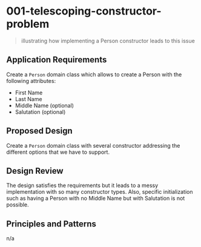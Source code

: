 # 001-telescoping-constructor-problem
> illustrating how implementing a Person constructor leads to this issue 

## Application Requirements

Create a `Person` domain class which allows to create a Person with the following attributes:
+ First Name
+ Last Name
+ Middle Name (optional)
+ Salutation (optional)

## Proposed Design

Create a `Person` domain class with several constructor addressing the different options that we have to support.

## Design Review

The design satisfies the requirements but it leads to a messy implementation with so many constructor types. Also, specific initialization such as having a Person with no Middle Name but with Salutation is not possible.


## Principles and Patterns

n/a

